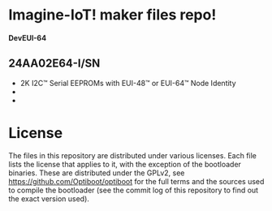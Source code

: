 Imagine-IoT! maker files repo!
=======================================

#### DevEUI-64

## 24AA02E64-I/SN
* 2K I2C™ Serial EEPROMs with EUI-48™ or EUI-64™ Node Identity
*
* 


 
License
=======
The files in this repository are distributed under various licenses.
Each file lists the license that applies to it, with the exception of
the bootloader binaries. These are distributed under the GPLv2, see
https://github.com/Optiboot/optiboot for the full terms and the sources
used to compile the bootloader (see the commit log of this repository to
find out the exact version used).